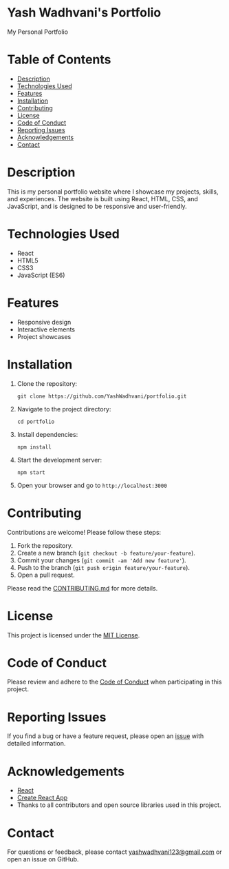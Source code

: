# Yash Wadhvani's Portfolio
My Personal Portfolio

# Table of Contents

- [Description](#description)
- [Technologies Used](#technologies-used)
- [Features](#features)
- [Installation](#installation)
- [Contributing](#contributing)
- [License](#license)
- [Code of Conduct](#code-of-conduct)
- [Reporting Issues](#reporting-issues)
- [Acknowledgements](#acknowledgements)
- [Contact](#contact)

# Description
This is my personal portfolio website where I showcase my projects, skills, and experiences. The website is built using React, HTML, CSS, and JavaScript, and is designed to be responsive and user-friendly.

# Technologies Used
- React
- HTML5
- CSS3
- JavaScript (ES6)

# Features
- Responsive design
- Interactive elements
- Project showcases

# Installation
1. Clone the repository:
   ```
   git clone https://github.com/YashWadhvani/portfolio.git
   ```
2. Navigate to the project directory:
   ```
   cd portfolio
   ```
3. Install dependencies:
   ```
   npm install
   ```
4. Start the development server:
   ```
   npm start
   ```
5. Open your browser and go to `http://localhost:3000`

# Contributing
Contributions are welcome! Please follow these steps:
1. Fork the repository.
2. Create a new branch (`git checkout -b feature/your-feature`).
3. Commit your changes (`git commit -am 'Add new feature'`).
4. Push to the branch (`git push origin feature/your-feature`).
5. Open a pull request.

Please read the [CONTRIBUTING.md](CONTRIBUTING.md) for more details.

# License
This project is licensed under the [MIT License](LICENSE).

# Code of Conduct
Please review and adhere to the [Code of Conduct](CODE_OF_CONDUCT.md) when participating in this project.

# Reporting Issues
If you find a bug or have a feature request, please open an [issue](https://github.com/YashWadhvani/portfolio/issues) with detailed information.

# Acknowledgements
- [React](https://reactjs.org/)
- [Create React App](https://create-react-app.dev/)
- Thanks to all contributors and open source libraries used in this project.

# Contact
For questions or feedback, please contact [yashwadhvani123@gmail.com](mailto:yashwadhvani123@gmail.com) or open an issue on GitHub.